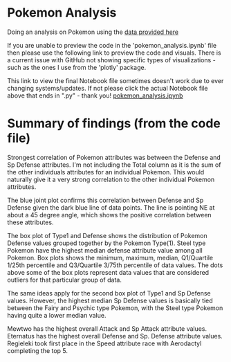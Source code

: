 # Pokemon Analysis
Doing an analysis on Pokemon using the [data provided here](https://github.com/lgreski/pokemonData)

If you are unable to preview the code in the 'pokemon_analysis.ipynb' file then please use
the following link to preview the code and visuals. There is a current issue with GitHub not
showing specific types of visualizations - such as the ones I use from the 'plotly' package.

This link to view the final Notebook file sometimes doesn't work due to ever changing systems/updates. If not please click the
actual Notebook file above that ends in ".py" - thank you!
[pokemon_analysis.ipynb](https://nbviewer.jupyter.org/github/calvintirrell/Pokemon_Analysis/blob/main/pokemon_analysis.ipynb)

# Summary of findings (from the code file)

Strongest correlation of Pokemon attributes was between the Defense and Sp Defense attributes.
I'm not including the Total column as it is the sum of the other individuals attributes for an individual Pokemon.
This would naturally give it a very strong correlation to the other individual Pokemon attributes.

The blue joint plot confirms this correlation between Defense and Sp Defense given the dark blue line of data points.
The line is pointing NE at about a 45 degree angle, which shows the positive correlation between these attributes.

The box plot of Type1 and Defense shows the distribution of Pokemon Defense values grouped together by the Pokemon Type(1).
Steel type Pokemon have the highest median defense attribute value among all Pokemon.
Box plots shows the minimum, maximum, median, Q1/Quartile 1/25th percentile and Q3/Quartile 3/75th percentile of data values.
The dots above some of the box plots represent data values that are considered outliers for that particular group of data.

The same ideas apply for the second box plot of Type1 and Sp Defense values. However, the highest median Sp Defense values is
basically tied between the Fairy and Psychic type Pokemon, with the Steel type Pokemon having quite a lower median value.

Mewtwo has the highest overall Attack and Sp Attack attribute values. Eternatus has the highest overall Defense and
Sp. Defense attribute values. Regieleki took first place in the Speed attribute race with Aerodactyl completing the top 5.
